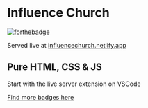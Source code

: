 # Influence Church 
[![forthebadge](https://forthebadge.com/images/badges/powered-by-coffee.svg)](https://forthebadge.com)


Served live at [influencechurch.netlify.app](https://influencechurch.netlify.app)

## Pure HTML, CSS & JS
Start with the live server extension on VSCode


[Find more badges here](https://forthebadge.com/)